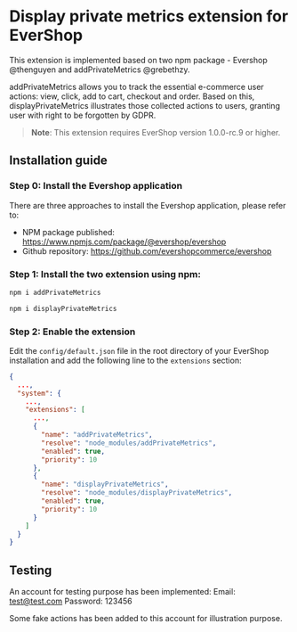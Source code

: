 # Display private metrics extension for EverShop

This extension is implemented based on two npm package - Evershop @thenguyen and addPrivateMetrics @grebethzy. 

addPrivateMetrics allows you to track the essential e-commerce user actions: view, click, add to cart, checkout and order. 
Based on this, displayPrivateMetrics illustrates those collected actions to users, granting user with right to be forgotten by GDPR. 

> **Note**: This extension requires EverShop version 1.0.0-rc.9 or higher.

## Installation guide

### Step 0: Install the Evershop application

There are three approaches to install the Evershop application, please refer to: 
- NPM package published: https://www.npmjs.com/package/@evershop/evershop 
- Github repository: https://github.com/evershopcommerce/evershop

### Step 1: Install the two extension using npm:

```bash
npm i addPrivateMetrics
```
```bash
npm i displayPrivateMetrics
```

### Step 2: Enable the extension

Edit the `config/default.json` file in the root directory of your EverShop installation and add the following line to the `extensions` section:

```json
{
  ...,
  "system": {
    ...,
    "extensions": [
      ...,
      {
        "name": "addPrivateMetrics",
        "resolve": "node_modules/addPrivateMetrics",
        "enabled": true,
        "priority": 10
      }, 
      {
        "name": "displayPrivateMetrics",
        "resolve": "node_modules/displayPrivateMetrics",
        "enabled": true,
        "priority": 10
      }
    ]
  }
}
```

## Testing

An account for testing purpose has been implemented: 
Email: test@test.com
Password: 123456

Some fake actions has been added to this account for illustration purpose. 